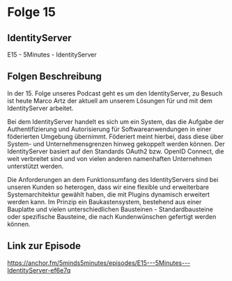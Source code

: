 # Folge 15
## IdentityServer
E15 - 5Minutes - IdentityServer
## Folgen Beschreibung

In der 15. Folge unseres Podcast geht es um den IdentityServer, zu Besuch ist heute Marco Artz der aktuell am unserem Lösungen für und mit dem IdentityServer arbeitet.

Bei dem IdentityServer handelt es sich um ein System, das die Aufgabe der Authentifizierung und Autorisierung für Softwareanwendungen in einer föderierten Umgebung übernimmt. Föderiert meint hierbei, dass diese über System- und Unternehmensgrenzen hinweg gekoppelt werden können. Der IdentityServer basiert auf den Standards OAuth2 bzw. OpenID Connect, die weit verbreitet sind und von vielen anderen namenhaften Unternehmen unterstützt werden.

Die Anforderungen an dem Funktionsumfang des IdentityServers sind bei unseren Kunden so heterogen, dass wir eine flexible und erweiterbare Systemarchitektur gewählt haben, die mit Plugins dynamisch erweitert werden kann. Im Prinzip ein Baukastensystem, bestehend aus einer Bauplatte und vielen unterschiedlichen Bausteinen - Standardbausteine oder spezifische Bausteine, die nach Kundenwünschen gefertigt werden können.

## Link zur Episode

https://anchor.fm/5minds5minutes/episodes/E15---5Minutes---IdentityServer-ef6e7q